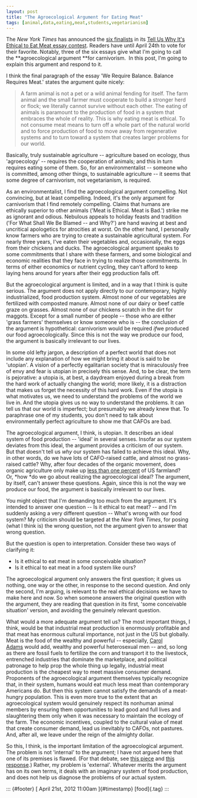 ```yaml
---
layout: post
title: "The Agroecological Argument for Eating Meat"
tags: [animal,data,eating,meat,students,vegetarianism]
---
```



The *New York Times* has announced the [six finalists](http://www.nytimes.com/interactive/2012/04/20/magazine/ethics-eating-meat.html) in its [Tell Us Why It's Ethical to Eat Meat essay contest](http://www.nytimes.com/2012/03/25/magazine/tell-us-why-its-ethical-to-eat-meat-a-contest.html?_r=1). Readers have until April 24th to vote for their favorite. Notably, three of the six essays give what I'm going to call the **agroecological argument **for carnivorism.  In this post, I'm going to explain this argument and respond to it.  

I think the final paragraph of the essay 'We Require Balance. Balance Requires Meat.' states the argument quite nicely:

> A farm animal is not a pet or a wild animal fending for itself. The farm animal and the small farmer must cooperate to build a stronger herd or flock; we literally cannot survive without each other. The eating of animals is paramount to the production of food in a system that embraces the whole of reality. This is why eating meat is ethical. To not consume meat means to turn off a whole part of the natural world and to force production of food to move away from regenerative systems and to turn toward a system that creates larger problems for our world.

Basically, truly sustainable agriculture -- agriculture based on ecology, thus \'agroecology' -- requires the cooperation of animals; and this in turn requires eating some of them. So, for an environmentalist -- someone who is committed, among other things, to sustainable agriculture -- it seems that some degree of carnivorism, not vegetarianism, is required.

As an environmentalist, I find the agroecological argument compelling. Not convincing, but at least compelling. Indeed, it's the only argument for carnivorism that I find remotely compelling. Claims that humans are ethically superior to other animals (\'Meat is Ethical. Meat is Bad.') strike me as ignorant and odious. Nebulous appeals to holiday feasts and tradition (\'For What Shall We Be Blamed -- and Why?') are hand waving at best and uncritical apologetics for atrocities at worst. On the other hand, I personally know farmers who are trying to create a sustainable agricultural system. For nearly three years, I've eaten their vegetables and, occasionally, the eggs from their chickens and ducks. The agroecological argument speaks to some commitments that I share with these farmers, and some biological and economic realities that they face in trying to realize those commitments. In terms of either economics or nutrient cycling, they can't afford to keep laying hens around for years after their egg production falls off.

But the agroecological argument is limited, and in a way that I think is quite serious. The argument does not apply directly to our contemporary, highly industrialized, food production system. Almost none of our vegetables are fertilized with composted manure. Almost none of our dairy or beef cattle graze on grasses. Almost none of our chickens scratch in the dirt for maggots. Except for a small number of people -- those who are either \'grass farmers' themselves or know someone who is -- the conclusion of the argument is hypothetical: carnivorism would be required *if*we produced our food agroecologically. Since this is not the way we produce our food, the argument is basically irrelevant to our lives.

In some old lefty jargon, a description of a perfect world that does not include any explanation of how we might bring it about is said to be \'utopian'. A vision of a perfectly egalitarian society that is miraculously free of envy and fear is utopian in precisely this sense. And, to be clear, the term is pejorative: a utopia is, at best, a daydream enjoyed during a break from the hard work of actually changing the world; more likely, it is a distraction that makes us forget the necessity of this hard work. Even if the utopia is what motivates us, we need to understand the problems of the world we live in. And the utopia gives us no way to understand the problems. It can tell us that our world is imperfect; but presumably we already knew that. To paraphrase one of my students, you don't need to talk about environmentally perfect agriculture to show me that CAFOs are bad.

The agroecological argument, I think, is utopian. It describes an ideal system of food production -- \'ideal' in several senses. Insofar as our system deviates from this ideal, the argument provides a criticism of our system. But that doesn't tell us *why* our system has failed to achieve this ideal. Why, in other words, do we have lots of CAFO-raised cattle, and almost no grass-raised cattle? Why, after four decades of the organic movement, does organic agriculture only make up [less than one percent](http://www.ers.usda.gov/Data/Organic/) of US farmland? Or, *how *do we go about realizing the agroecological ideal? The argument, by itself, can't answer these questions. Again, since this is not the way we produce our food, the argument is basically irrelevant to our lives.

You might object that I'm demanding too much from the argument. It's intended to answer one question -- Is it ethical to eat meat? -- and I'm suddenly asking a very different question -- What's wrong with our food system? My criticism should be targeted at the *New York Times*, for posing (what I think is) the wrong question, not the argument given to answer that wrong question.

But the question is open to interpretation. Consider these two ways of clarifying it:

-   Is it ethical to eat meat in some conceivable situation?
-   Is it ethical to eat meat in a food system like ours?

The agroecological argument only answers the first question; it gives us nothing, one way or the other, in response to the second question. And only the second, I'm arguing, is relevant to the real ethical decisions we have to make here and now. So when someone answers the original question with the argument, they are reading that question in its first, \'some conceivable situation' version, and avoiding the genuinely relevant question.

What would a more adequate argument tell us? The most important things, I think, would be that industrial meat production is enormously profitable and that meat has enormous cultural importance, not just in the US but globally. Meat is the food of the wealthy and powerful -- especially, [Carol Adams](http://www.caroljadams.com/book_pron.html) would add, wealthy and powerful heterosexual men -- and, so long as there are fossil fuels to fertilize the corn and transport it to the livestock, entrenched industries that dominate the marketplace, and political patronage to help prop the whole thing up legally, industrial meat production is the cheapest way to meet massive consumer demand. Proponents of the agroecological argument themselves typically recognize that, in their system, humans would eat much less meat than contemporary Americans do. But then this system cannot satisfy the demands of a meat-hungry population. This is even more true to the extent that an agroecological system would genuinely respect its nonhuman animal members by ensuring them opportunities to lead good and full lives and slaughtering them only when it was necessary to maintain the ecology of the farm. The economic incentives, coupled to the cultural value of meat that create consumer demand, lead us inevitably to CAFOs, not pastures. And, after all, we leave under the reign of the almighty dollar.

So this, I think, is the important limitation of the agroecological argument. The problem is not \'internal' to the argument; I have not argued here that one of its premises is flawed. (For that debate, see [this piece](http://www.nytimes.com/2012/04/13/opinion/the-myth-of-sustainable-meat.html) and [this response](http://grist.org/sustainable-farming/farmer-responds-to-the-new-york-times-re-sustainable-meat/).) Rather, my problem is \'external'. Whatever merits the argument has on its own terms, it deals with an imaginary system of food production, and does not help us diagnose the problems of our actual system. 

::: {#footer}
[ April 21st, 2012 11:00am ]{#timestamp} [food]{.tag}
:::

